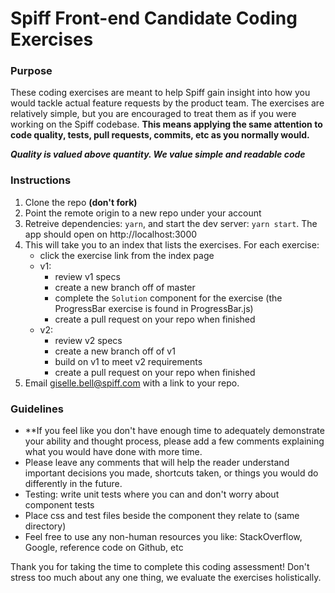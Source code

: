 # Spiff Front-end Candidate Coding Exercises

### Purpose
These coding exercises are meant to help Spiff gain insight into how you would tackle actual feature requests by the product team. The exercises are relatively simple, but you are encouraged to treat them as if you were working on the Spiff codebase. **This means applying the same attention to code quality, tests, pull requests, commits, etc as you normally would.** 

**_Quality is valued above quantity. We value simple and readable code_**

### Instructions
1. Clone the repo **(don't fork)**
2. Point the remote origin to a new repo under your account 
3. Retreive dependencies: `yarn`, and start the dev server: `yarn start`. The app should open on http://localhost:3000
4. This will take you to an index that lists the exercises. For each exercise:
    - click the exercise link from the index page
    - v1:
      - review v1 specs
      - create a new branch off of master
      - complete the `Solution` component for the exercise (the ProgressBar exercise is found in ProgressBar.js)
      - create a pull request on your repo when finished
    - v2:
      - review v2 specs
      - create a new branch off of v1
      - build on v1 to meet v2 requirements
      - create a pull request on your repo when finished
5. Email giselle.bell@spiff.com with a link to your repo.

### Guidelines

- **If you feel like you don't have enough time to adequately demonstrate your ability and thought process, please add a few comments explaining what you would have done with more time.
- Please leave any comments that will help the reader understand important decisions you made, shortcuts taken, or things you would do differently in the future.
- Testing: write unit tests where you can and don't worry about component tests
- Place css and test files beside the component they relate to (same directory)
- Feel free to use any non-human resources you like: StackOverflow, Google, reference code on Github, etc

Thank you for taking the time to complete this coding assessment! Don't stress too much about any one thing, we evaluate the exercises holistically.
